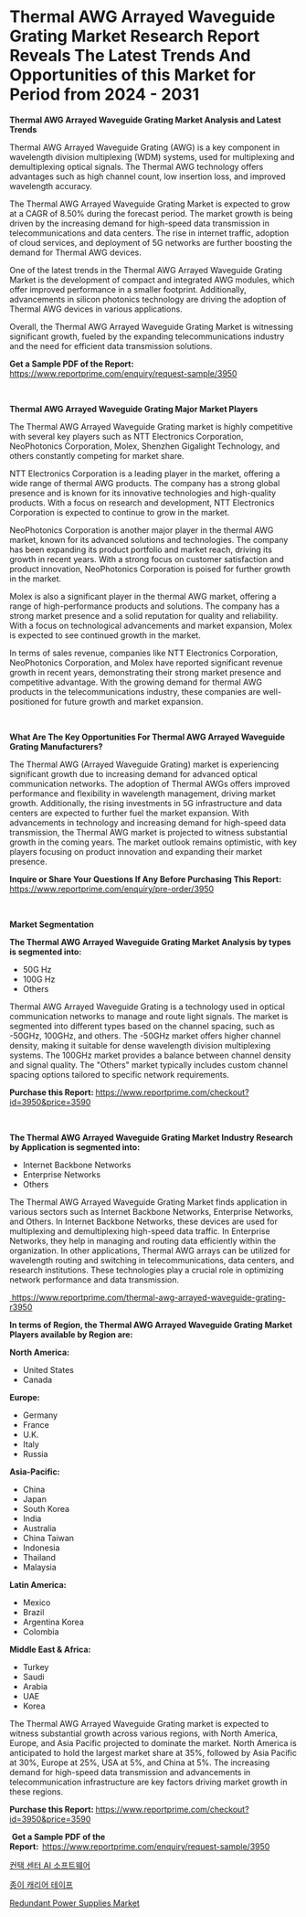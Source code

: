 <p><h1>Thermal AWG Arrayed Waveguide Grating Market Research Report Reveals The Latest Trends And Opportunities of this Market for Period from 2024 - 2031</h1></p><p><strong>Thermal AWG Arrayed Waveguide Grating Market Analysis and Latest Trends</strong></p>
<p><p>Thermal AWG Arrayed Waveguide Grating (AWG) is a key component in wavelength division multiplexing (WDM) systems, used for multiplexing and demultiplexing optical signals. The Thermal AWG technology offers advantages such as high channel count, low insertion loss, and improved wavelength accuracy.</p><p>The Thermal AWG Arrayed Waveguide Grating Market is expected to grow at a CAGR of 8.50% during the forecast period. The market growth is being driven by the increasing demand for high-speed data transmission in telecommunications and data centers. The rise in internet traffic, adoption of cloud services, and deployment of 5G networks are further boosting the demand for Thermal AWG devices.</p><p>One of the latest trends in the Thermal AWG Arrayed Waveguide Grating Market is the development of compact and integrated AWG modules, which offer improved performance in a smaller footprint. Additionally, advancements in silicon photonics technology are driving the adoption of Thermal AWG devices in various applications.</p><p>Overall, the Thermal AWG Arrayed Waveguide Grating Market is witnessing significant growth, fueled by the expanding telecommunications industry and the need for efficient data transmission solutions.</p></p>
<p><strong>Get a Sample PDF of the Report:&nbsp;</strong> <a href="https://www.reportprime.com/enquiry/request-sample/3950">https://www.reportprime.com/enquiry/request-sample/3950</a></p>
<p>&nbsp;</p>
<p><strong>Thermal AWG Arrayed Waveguide Grating Major Market Players</strong></p>
<p><p>The Thermal AWG Arrayed Waveguide Grating market is highly competitive with several key players such as NTT Electronics Corporation, NeoPhotonics Corporation, Molex, Shenzhen Gigalight Technology, and others constantly competing for market share. </p><p>NTT Electronics Corporation is a leading player in the market, offering a wide range of thermal AWG products. The company has a strong global presence and is known for its innovative technologies and high-quality products. With a focus on research and development, NTT Electronics Corporation is expected to continue to grow in the market.</p><p>NeoPhotonics Corporation is another major player in the thermal AWG market, known for its advanced solutions and technologies. The company has been expanding its product portfolio and market reach, driving its growth in recent years. With a strong focus on customer satisfaction and product innovation, NeoPhotonics Corporation is poised for further growth in the market.</p><p>Molex is also a significant player in the thermal AWG market, offering a range of high-performance products and solutions. The company has a strong market presence and a solid reputation for quality and reliability. With a focus on technological advancements and market expansion, Molex is expected to see continued growth in the market.</p><p>In terms of sales revenue, companies like NTT Electronics Corporation, NeoPhotonics Corporation, and Molex have reported significant revenue growth in recent years, demonstrating their strong market presence and competitive advantage. With the growing demand for thermal AWG products in the telecommunications industry, these companies are well-positioned for future growth and market expansion.</p></p>
<p>&nbsp;</p>
<p><strong>What Are The Key Opportunities For Thermal AWG Arrayed Waveguide Grating Manufacturers?</strong></p>
<p><p>The Thermal AWG (Arrayed Waveguide Grating) market is experiencing significant growth due to increasing demand for advanced optical communication networks. The adoption of Thermal AWGs offers improved performance and flexibility in wavelength management, driving market growth. Additionally, the rising investments in 5G infrastructure and data centers are expected to further fuel the market expansion. With advancements in technology and increasing demand for high-speed data transmission, the Thermal AWG market is projected to witness substantial growth in the coming years. The market outlook remains optimistic, with key players focusing on product innovation and expanding their market presence.</p></p>
<p><strong>Inquire or Share Your Questions If Any Before Purchasing This Report:</strong> <a href="https://www.reportprime.com/enquiry/pre-order/3950">https://www.reportprime.com/enquiry/pre-order/3950</a></p>
<p>&nbsp;</p>
<p><strong>Market Segmentation</strong></p>
<p><strong>The Thermal AWG Arrayed Waveguide Grating Market Analysis by types is segmented into:</strong></p>
<p><ul><li>50G Hz</li><li>100G Hz</li><li>Others</li></ul></p>
<p><p>Thermal AWG Arrayed Waveguide Grating is a technology used in optical communication networks to manage and route light signals. The market is segmented into different types based on the channel spacing, such as -50GHz, 100GHz, and others. The -50GHz market offers higher channel density, making it suitable for dense wavelength division multiplexing systems. The 100GHz market provides a balance between channel density and signal quality. The "Others" market typically includes custom channel spacing options tailored to specific network requirements.</p></p>
<p><strong>Purchase this Report:&nbsp;</strong><a href="https://www.reportprime.com/checkout?id=3950&price=3590">https://www.reportprime.com/checkout?id=3950&price=3590</a></p>
<p>&nbsp;</p>
<p><strong>The Thermal AWG Arrayed Waveguide Grating Market Industry Research by Application is segmented into:</strong></p>
<p><ul><li>Internet Backbone Networks</li><li>Enterprise Networks</li><li>Others</li></ul></p>
<p><p>The Thermal AWG Arrayed Waveguide Grating Market finds application in various sectors such as Internet Backbone Networks, Enterprise Networks, and Others. In Internet Backbone Networks, these devices are used for multiplexing and demultiplexing high-speed data traffic. In Enterprise Networks, they help in managing and routing data efficiently within the organization. In other applications, Thermal AWG arrays can be utilized for wavelength routing and switching in telecommunications, data centers, and research institutions. These technologies play a crucial role in optimizing network performance and data transmission.</p></p>
<p><a href="https://www.reportprime.com/thermal-awg-arrayed-waveguide-grating-r3950">&nbsp;https://www.reportprime.com/thermal-awg-arrayed-waveguide-grating-r3950</a></p>
<p><strong>In terms of Region, the Thermal AWG Arrayed Waveguide Grating Market Players available by Region are:</strong></p>
<p>
    <p> <strong> North America: </strong>
        <ul>
            <li>United States</li>
            <li>Canada</li>
        </ul>
        </p> 
    <p> <strong> Europe: </strong>
        <ul>
            <li>Germany</li>
            <li>France</li>
            <li>U.K.</li>
            <li>Italy</li>
            <li>Russia</li>
        </ul>
        </p> 
    <p> <strong> Asia-Pacific: </strong>
        <ul>
            <li>China</li>
            <li>Japan</li>
            <li>South Korea</li>
            <li>India</li>
            <li>Australia</li>
            <li>China Taiwan</li>
            <li>Indonesia</li>
            <li>Thailand</li>
            <li>Malaysia</li>
        </ul>
        </p> 
    <p> <strong> Latin America: </strong>
        <ul>
            <li>Mexico</li>
            <li>Brazil</li>
            <li>Argentina Korea</li>
            <li>Colombia</li>
        </ul>
        </p> 
    <p> <strong> Middle East & Africa: </strong>
        <ul>
            <li>Turkey</li>
            <li>Saudi</li>
            <li>Arabia</li>
            <li>UAE</li>
            <li>Korea</li>
        </ul>
    </p>
    </p>
<p><p>The Thermal AWG Arrayed Waveguide Grating market is expected to witness substantial growth across various regions, with North America, Europe, and Asia Pacific projected to dominate the market. North America is anticipated to hold the largest market share at 35%, followed by Asia Pacific at 30%, Europe at 25%, USA at 5%, and China at 5%. The increasing demand for high-speed data transmission and advancements in telecommunication infrastructure are key factors driving market growth in these regions.</p></p>
<p><strong>Purchase this Report: </strong><a href="https://www.reportprime.com/checkout?id=3950&price=3590">https://www.reportprime.com/checkout?id=3950&price=3590</a></p>
<p>&nbsp;<strong>Get a Sample PDF of the Report:&nbsp;&nbsp;</strong><a href="https://www.reportprime.com/enquiry/request-sample/3950">https://www.reportprime.com/enquiry/request-sample/3950</a></p>
<p><strong></strong></p>
<p><p><a href="https://medium.com/@seanturner6262/%EC%BD%98%ED%83%9D%ED%8A%B8-%EC%84%BC%ED%84%B0-ai-%EC%86%8C%ED%94%84%ED%8A%B8%EC%9B%A8%EC%96%B4-%EC%8B%9C%EC%9E%A5-%EA%B7%9C%EB%AA%A8-cagr-%ED%8A%B8%EB%A0%8C%EB%93%9C-2024-2030-7d6dd0915e1c">컨택 센터 AI 소프트웨어</a></p><p><a href="https://medium.com/@dellkoepp03/%EC%A2%85%EC%9D%B4-%EC%BA%90%EB%A6%AC%EC%96%B4-%ED%85%8C%EC%9D%B4%ED%94%84-%EC%8B%9C%EC%9E%A5-%EC%A2%85%EB%A5%98-%EC%9D%91%EC%9A%A9-%EB%B0%8F-%EC%A7%80%EB%A6%AC%EC%97%90-%EB%8C%80%ED%95%9C-%ED%8F%AC%EA%B4%84%EC%A0%81%EC%9D%B8-%ED%8F%89%EA%B0%80-4b6a97f788c3">종이 캐리어 테이프</a></p><p><a href="https://github.com/LibbySpencer2018/Market-Research-Report-List-1/blob/main/redundant-power-supplies-market.md">Redundant Power Supplies Market</a></p></p>